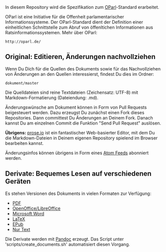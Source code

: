 In diesem Repository wird die Spezifikation zum [OParl](http://oparl.de/)-Standard erarbeitet.

OParl ist eine Initiative für die Offenheit parlamentarischer Informationssysteme. Der
OParl-Standard dient der Definition einer einheitlichen Schnittstelle zum Abruf von
öffenltichen Informationen aus Ratsinformationssystemen. Mehr über OParl:

    http://oparl.de/


Original: Editieren, Änderungen nachvollziehen
----------------------------------------------

Wenn Du Dich für die Quellen des Dokuments sowie für das Nachvollziehen von Änderungen an den Quellen interessierst, findest Du dies im Ordner:

    dokument/master

Die Quelldateien sind reine Textdateien (Zeichensatz: UTF-8) mit Markdown-Formatierung (Dateiendung: .md).

Änderungswünsche am Dokument können in Form von Pull Requests beigesteuert werden. Dazu erzeugst Du zunächst einen Fork dieses Repositories. Dann committest Du Änderungen an Deinem Fork. Danach kannst Du am einzelnen Commit die Funktion "Send Pull Request" auslösen.

**Übrigens:** [prose.io](http://prose.io/) ist ein fantastischer Web-basierter Editor, mit dem Du die Markdown-Dateien in Deinem eigenen Repository spielend im Browser bearbeiten kannst.

Änderungsinfos können übrigens in Form eines [Atom Feeds](https://github.com/OParl/specs/commits/master.atom) abonniert werden.

Derivate: Bequemes Lesen auf verschiedenen Geräten
--------------------------------------------------

Es stehen Versionen des Dokuments in vielen Formaten zur Verfügung:

* [PDF](https://github.com/OParl/specs/blob/master/dokument/pdf/document.pdf?raw=true)
* [OpenOffice/LibreOffice](https://github.com/OParl/specs/blob/master/dokument/odt/document.odt?raw=true)
* [Microsoft Word](https://github.com/OParl/specs/blob/master/dokument/docx/document.docx?raw=true)
* [LaTeX](https://github.com/OParl/specs/blob/master/dokument/latex/document.tex?raw=true)
* [EPub](https://github.com/OParl/specs/blob/master/dokument/epub/document.epub?raw=true)
* [Nur Text](https://github.com/OParl/specs/blob/master/dokument/plain/document.txt?raw=true)

Die Derivate werden mit [Pandoc](http://johnmacfarlane.net/pandoc/) erzeugt. Das Script unter 'scripts/create_documents.sh' automatisiert diesen Vorgang.
